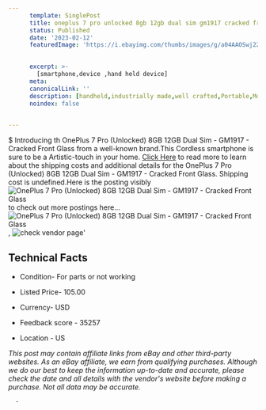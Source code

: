 ```yaml
---
      template: SinglePost
      title: oneplus 7 pro unlocked 8gb 12gb dual sim gm1917 cracked front glass
      status: Published
      date: '2023-02-12'
      featuredImage: 'https://i.ebayimg.com/thumbs/images/g/a04AAOSwj2Zj0ttf/s-l225.jpg'
       

      excerpt: >-
        [smartphone,device ,hand held device]
      meta:
      canonicalLink: ''
      description: [handheld,industrially made,well crafted,Portable,Mobile,Compact,Convenient,Lightweight,Maneuverable,Man-portable,Miniature,Carriable,Hand-held,Light,Holdable,Transportable,Mobile device,Pocket-sized,On-the-go,Wireless,Cordless,Compact size,Convenient size, smartphone,device ,hand held device]
      noindex: false
      

---
```

$
      Introducing th OnePlus 7 Pro  (Unlocked) 8GB 12GB Dual Sim - GM1917 -  Cracked Front Glass from a well-known brand.This Cordless smartphone is sure to be a Artistic-touch in your home. [Click Here](https://www.ebay.com/itm/155379156658?hash=item242d51c6b2%3Ag%3Aa04AAOSwj2Zj0ttf&mkevt=1&mkcid=1&mkrid=711-53200-19255-0&campid=%253CePNCampaignId%253E&customid=%253CreferenceId%253E&toolid=10049) to read more to learn about the shipping costs and additional details for the OnePlus 7 Pro  (Unlocked) 8GB 12GB Dual Sim - GM1917 -  Cracked Front Glass. Shipping cost is undefined.Here is the posting visibly ![OnePlus 7 Pro  (Unlocked) 8GB 12GB Dual Sim - GM1917 -  Cracked Front Glass](https://i.ebayimg.com/thumbs/images/g/a04AAOSwj2Zj0ttf/s-l225.jpg) to check out more postings here... ![OnePlus 7 Pro  (Unlocked) 8GB 12GB Dual Sim - GM1917 -  Cracked Front Glass](https://i.ebayimg.com/images/g/a04AAOSwj2Zj0ttf/s-l1600.jpg), ![check vendor page](https://origin-galleryplus.ebayimg.com/ws/web/155379156658_2_0_1/225x225.jpg,https://origin-galleryplus.ebayimg.com/ws/web/155379156658_3_0_1/225x225.jpg,https://origin-galleryplus.ebayimg.com/ws/web/155379156658_4_0_1/225x225.jpg,https://origin-galleryplus.ebayimg.com/ws/web/155379156658_5_0_1/225x225.jpg,https://origin-galleryplus.ebayimg.com/ws/web/155379156658_6_0_1/225x225.jpg)'

      

 ## Technical Facts 



     
      

 - Condition- For parts or not working 


      

 - Listed Price- 105.00 


      

 - Currency- USD 


      

 - Feedback score - 35257 


      

 - Location - US 


      
      

 *_This post may contain affiliate links from eBay and other third-party websites. As an eBay affiliate, we earn from qualifying purchases. Although we do our best to keep the information up-to-date and accurate, please check the date and all details with the vendor's website before making a purchase. Not all data may be accurate._*




      -
